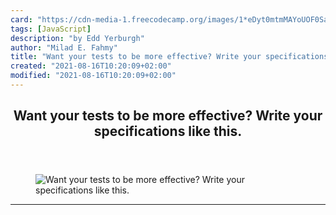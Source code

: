 ```yaml
---
card: "https://cdn-media-1.freecodecamp.org/images/1*eDyt0mtmMAYoUOF0SaA0eA.jpeg"
tags: [JavaScript]
description: "by Edd Yerburgh"
author: "Milad E. Fahmy"
title: "Want your tests to be more effective? Write your specifications like this."
created: "2021-08-16T10:20:09+02:00"
modified: "2021-08-16T10:20:09+02:00"
---
```

<div class="site-wrapper">
<main id="site-main" class="site-main outer">
<div class="inner">
<article class="post-full post tag-javascript tag-web-development tag-programming tag-tech tag-design ">
<header class="post-full-header">
<h1 class="post-full-title">Want your tests to be more effective? Write your specifications like this.</h1>
</header>
<figure class="post-full-image">
<picture>
<source media="(max-width: 700px)" sizes="1px" srcset="data:image/gif;base64,R0lGODlhAQABAIAAAAAAAP///yH5BAEAAAAALAAAAAABAAEAAAIBRAA7 1w">
<source media="(min-width: 701px)" sizes="(max-width: 800px) 400px,
(max-width: 1170px) 700px,
1400px" srcset="https://cdn-media-1.freecodecamp.org/images/1*eDyt0mtmMAYoUOF0SaA0eA.jpeg 300w,
https://cdn-media-1.freecodecamp.org/images/1*eDyt0mtmMAYoUOF0SaA0eA.jpeg 600w,
https://cdn-media-1.freecodecamp.org/images/1*eDyt0mtmMAYoUOF0SaA0eA.jpeg 1000w,
https://cdn-media-1.freecodecamp.org/images/1*eDyt0mtmMAYoUOF0SaA0eA.jpeg 2000w">
<img onerror="this.style.display='none'" src="https://cdn-media-1.freecodecamp.org/images/1*eDyt0mtmMAYoUOF0SaA0eA.jpeg" alt="Want your tests to be more effective? Write your specifications like this.">
</picture>
</figure>
<section class="post-full-content">
<div class="post-content medium-migrated-article">
</div>
<hr>
</section>
</article>
</div>
</main>
</div>
<!-- Google Tag Manager (noscript) -->
<!-- End Google Tag Manager (noscript) -->
